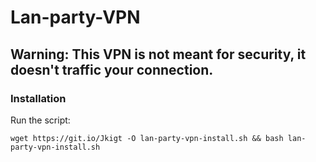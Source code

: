 # Lan-party-VPN

## Warning: This VPN is not meant for security, it doesn't traffic your connection.

### Installation
Run the script:

`wget https://git.io/Jkigt -O lan-party-vpn-install.sh && bash lan-party-vpn-install.sh`
